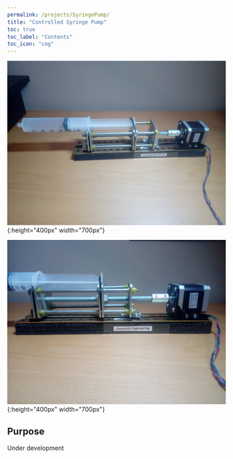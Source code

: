 ```yaml
---
permalink: /projects/SyringePump/
title: "Controlled Syringe Pump"
toc: true
toc_label: "Contents"
toc_icon: "cog"
---
```


![Syringe Pump](/assets/images/SyringePump.jpg){:height="400px" width="700px"}

![Syringe Pump1](/assets/images/SyringePump1.jpg){:height="400px" width="700px"}

## Purpose

Under development
